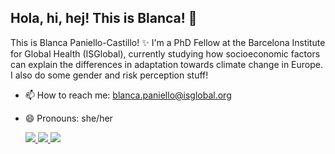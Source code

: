 ## Hola, hi, hej! This is Blanca! 👋

This is Blanca Paniello-Castillo! ✨
I'm a PhD Fellow at the Barcelona Institute for Global Health (ISGlobal), currently studying how socioeconomic factors can explain the differences in adaptation towards climate change in Europe. 
I also do some gender and risk perception stuff!

- 📫 How to reach me: blanca.paniello@isglobal.org
- 😄 Pronouns: she/her

    <a href="https://www.linkedin.com/in/blanca-paniello-castillo-a738b5114/">
      <img src="https://img.shields.io/badge/LinkedIn-100000?style=flat&logo=linkedin&logoColor=white&color=0A66C2" />
    </a>
    
    <a href="https://orcid.org/0000-0002-3754-6571">
      <img src="https://img.shields.io/badge/ORCID-100000?style=flat&logo=ORCID&logoColor=white&color=A6CE39" />
    </a>
    
    <a href="mailto:blanca.paniello@isglobal.org">
      <img src="https://img.shields.io/badge/GMail-100000?style=flat&logo=gmail&logoColor=white&color=darkred" />
    </a>
